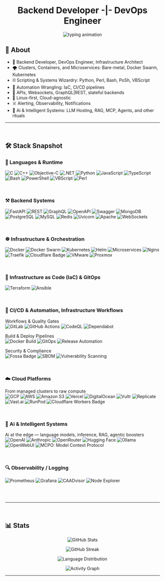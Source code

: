 <br>
<h1 align="center">
Backend Developer -|- DevOps Engineer
</h1>

<p align="center">
  <img src="https://readme-typing-svg.demolab.com?font=Fira+Code&weight=300&size=16&pause=1000&color=CCCCCC&background=00000000&center=true&vCenter=true&width=600&height=35&lines=%E2%96%88+automating+the+void;%E2%96%88+orchestrating+chaos&cursor=_&repeat=true" alt="typing animation" />
</p>

## 🧠 About

- 🧱 Backend Developer, DevOps Engineer, Infrastructure Architect
- 🌪️ Clusters, Containers, and Microservices: Bare-metal, Docker Swarm, Kubernetes
- ⛓️ Scripting & Systems Wizardry: Python, Perl, Bash, PoSh, VBScript
- 🔁 Automation Wrangling: IaC, CI/CD pipelines
- 🚧 APIs, Websockets, GraphQL|REST, stateful backends
- 🧬 Linux-first, Cloud-agnostic
- ☠️ Alerting, Observability, Notifications
- 🧠 Ai & Intelligent Systems: LLM Hosting, RAG, MCP, Agents, and other rituals

---

<br>

## 🛠️ Stack Snapshot

### 🧩 Languages & Runtime
![C](https://img.shields.io/badge/C-A8B9CC?style=for-the-badge&logo=c&logoColor=black)
![C++](https://img.shields.io/badge/C%2B%2B-00599C?style=for-the-badge&logo=c%2B%2B&logoColor=white)
![Objective-C](https://img.shields.io/badge/Objective--C-FFFFFF?style=for-the-badge&logo=apple&logoColor=black)
![.NET](https://img.shields.io/badge/.NET-512BD4?style=for-the-badge&logo=dotnet&logoColor=white)
![Python](https://img.shields.io/badge/Python-6BA539?style=for-the-badge&logo=python&logoColor=white)
![JavaScript](https://img.shields.io/badge/JavaScript-F7DF1E?style=for-the-badge&logo=javascript&logoColor=black)
![TypeScript](https://img.shields.io/badge/TypeScript-F7DF1E?style=for-the-badge&logo=typescript&logoColor=black)
![Bash](https://img.shields.io/badge/Bash-2F2F2F?style=for-the-badge&logo=gnubash&logoColor=white)
![PowerShell](https://img.shields.io/badge/PowerShell-3178C6?style=for-the-badge&logo=powershell&logoColor=white)
![VBScript](https://img.shields.io/badge/VBScript-6A5ACD?style=for-the-badge&logo=windows&logoColor=white)
![Perl](https://img.shields.io/badge/Perl-39457E?style=for-the-badge&logo=perl&logoColor=white)

<br>

### ⚒️ Backend Systems
![FastAPI](https://img.shields.io/badge/FastAPI-109989?style=for-the-badge&logo=fastapi&logoColor=white)
![REST](https://img.shields.io/badge/REST-FF6F00?style=for-the-badge&logo=postman&logoColor=white)
![GraphQL](https://img.shields.io/badge/-GraphQL-E10098?style=for-the-badge&logo=graphql&logoColor=white)
![OpenAPI](https://img.shields.io/badge/OpenAPI-6BB?style=for-the-badge&logo=openapiinitiative&logoColor=white)
![Swagger](https://img.shields.io/badge/Swagger-85EA2D?style=for-the-badge&logo=swagger&logoColor=black)
![MongoDB](https://img.shields.io/badge/MongoDB-47A248?style=for-the-badge&logo=mongodb&logoColor=white)
![PostgreSQL](https://img.shields.io/badge/PostgreSQL-336791?style=for-the-badge&logo=postgresql&logoColor=white)
![MySQL](https://img.shields.io/badge/MySQL-4479A1?style=for-the-badge&logo=mysql&logoColor=white)
![Redis](https://img.shields.io/badge/Redis-DC382D?style=for-the-badge&logo=redis&logoColor=white)
![Uvicorn](https://img.shields.io/badge/Uvicorn-806080?style=for-the-badge&logo=uvicorn&logoColor=white)
![Apache](https://img.shields.io/badge/Apache-D22128?style=for-the-badge&logo=apache&logoColor=white)
![WebSockets](https://img.shields.io/badge/WebSockets-010101?style=for-the-badge&logo=socketdotio&logoColor=white)


<br>

### ☸️ Infrastructure & Orchestration
![Docker](https://img.shields.io/badge/Docker-2496ED?style=for-the-badge&logo=docker&logoColor=white)
![Docker Swarm](https://img.shields.io/badge/Docker--Swarm-326CE5?style=for-the-badge&logo=docker&logoColor=white)
![Kubernetes](https://img.shields.io/badge/Kubernetes-326CE5?style=for-the-badge&logo=kubernetes&logoColor=white)
![Helm](https://img.shields.io/badge/Helm-0F1689?style=for-the-badge&logo=helm&logoColor=white)
![Microservices](https://img.shields.io/badge/Microservices-FF6F00?style=for-the-badge&logo=kubernetes&logoColor=white)
![Nginx](https://img.shields.io/badge/nginx-%23009639.svg?style=for-the-badge&logo=nginx&logoColor=white)
![Traefik](https://img.shields.io/badge/Traefik-24A1C1?style=for-the-badge&logo=traefik&logoColor=white)
![Cloudflare Badge](https://img.shields.io/badge/Cloudflare-F38020?logo=cloudflare&logoColor=fff&style=for-the-badge)
![VMware](https://img.shields.io/badge/VMware-607078?style=for-the-badge&logo=vmware&logoColor=white)
![Proxmox](https://img.shields.io/badge/proxmox-proxmox?style=for-the-badge&logo=proxmox&logoColor=%23E57000&labelColor=%232b2a33&color=%232b2a33)


<br>

### 🧬 Infrastructure as Code (IaC) & GitOps
![Terraform](https://img.shields.io/badge/Terraform-623CE4?style=for-the-badge&logo=terraform&logoColor=white)
![Ansible](https://img.shields.io/badge/Ansible-EE0000?style=for-the-badge&logo=ansible&logoColor=white)

<br>

### 🚀 CI/CD & Automation, Infrastructure Workflows

Workflows & Quality Gates <br>
![GitLab](https://img.shields.io/badge/gitlab-%23181717.svg?style=for-the-badge&logo=gitlab&logoColor=white)
![GitHub Actions](https://img.shields.io/badge/GitHub%20Actions-2088FF?style=for-the-badge&logo=githubactions&logoColor=white)
![CodeQL](https://img.shields.io/badge/CodeQL-000000?style=for-the-badge&logo=github&logoColor=white)
![Dependabot](https://img.shields.io/badge/Dependabot-025E8C?style=for-the-badge&logo=dependabot&logoColor=white)

Build & Deploy Pipelines <br>
![Docker Build](https://img.shields.io/badge/Docker%20Build-2496ED?style=for-the-badge&logo=docker&logoColor=white)
![GitOps](https://img.shields.io/badge/GitOps-FF6C37?style=for-the-badge&logo=git&logoColor=white)
![Release Automation](https://img.shields.io/badge/Release%20Automation-2088FF?style=for-the-badge&logo=github&logoColor=white)

Security & Compliance <br>
![Fossa Badge](https://img.shields.io/badge/Fossa-289E6D?logo=fossa&logoColor=fff&style=for-the-badge)
![SBOM](https://img.shields.io/badge/SBOM-FF6B35?style=for-the-badge&logo=npm&logoColor=white)
![Vulnerability Scanning](https://img.shields.io/badge/Vulnerability%20Scanning-FF0000?style=for-the-badge&logo=dependabot&logoColor=white)

<br>


### ☁️ Cloud Platforms
From managed clusters to raw compute <br>
![GCP](https://img.shields.io/badge/GCP-4285F4?style=for-the-badge&logo=googlecloud&logoColor=white)
<img src="https://camo.githubusercontent.com/11213f52bbb62d8e6b5ed077eb8e5646205b55485536e99f65742a02080a5970/68747470733a2f2f637573746f6d2d69636f6e2d6261646765732e64656d6f6c61622e636f6d2f62616467652f4157532d2532334646393930302e7376673f7374796c653d666f722d7468652d6261646765266c6f676f3d617773266c6f676f436f6c6f723d7768697465" alt="AWS" data-canonical-src="https://custom-icon-badges.demolab.com/badge/AWS-%23FF9900.svg?style=for-the-badge&amp;logo=aws&amp;logoColor=white" style="max-width: 100%;">
![Amazon S3](https://img.shields.io/badge/Amazon%20S3-569A31?style=for-the-badge&logo=amazons3&logoColor=white)
![Vercel](https://img.shields.io/badge/Vercel-000000?style=for-the-badge&logo=vercel&logoColor=white)
![DigitalOcean](https://img.shields.io/badge/DigitalOcean-0080FF?style=for-the-badge&logo=digitalocean&logoColor=white)
![Vultr](https://img.shields.io/badge/Vultr-007BFC?style=for-the-badge&logo=vultr&logoColor=white)
![Replicate](https://img.shields.io/badge/Replicate-101010?style=for-the-badge&logo=data:image/svg+xml;base64,PHN2ZyB2aWV3Qm94PSIwIDAgMjczIDEwMCIgeG1sbnM9Imh0dHA6Ly93d3cudzMub3JnLzIwMDAvc3ZnIj48cGF0aCBkPSJNMCAxMDB2LTIuMzhjMC00Ny40NSA1Ny40OCA5LjcxIDk1Ljg5LTE0LjAyQzEzNC40OSA1NC45NiAxMTEuNzYgMjcuMTIgMTE1LjgxIDBjMjUuMS0yLjMyIDUwLjIxIDQ2LjI3IDcwLjYyIDY2LjY4IDU3LjQ4LTQuMTQgODAuMjEgMjIuNCA4Ni4yMiAzMy4zMi01MC4yMSA4LjI6LTg1LjkgNDYuNC0xMDIuODggNzUuMzN6IiBmaWxsPSIjMDBmZjNjIi8+PC9zdmc+&logoColor=white)
![Vast.ai](https://img.shields.io/badge/Vast.ai-5A67D8?style=for-the-badge&logo=nvidia&logoColor=white)
![RunPod](https://img.shields.io/badge/RunPod.io-663399?style=for-the-badge&logo=docker&logoColor=white)
![Cloudflare Workers Badge](https://img.shields.io/badge/Cloudflare%20Workers-F38020?logo=cloudflareworkers&logoColor=fff&style=for-the-badge)

<br>

### 🧠 Ai & Intelligent Systems
Ai at the edge — language models, inference, RAG, agentic boosters <br>
![OpenAI](https://img.shields.io/badge/OpenAI-412991?style=for-the-badge&logo=openai&logoColor=white)
![Anthropic](https://img.shields.io/badge/Anthropic-000000?style=for-the-badge&logo=anthropic&logoColor=white)
![OpenRouter](https://img.shields.io/badge/OpenRouter-E6522C?style=for-the-badge&logo=openai&logoColor=white)
![Hugging Face](https://img.shields.io/badge/HuggingFace-FECC00?style=for-the-badge&logo=huggingface&logoColor=black)
![Ollama](https://img.shields.io/badge/Ollama-FFFFFF?style=for-the-badge&logo=ollama&logoColor=black)
![OpenWebUI](https://img.shields.io/badge/OpenWebUI-%232b2a33?style=for-the-badge&logo=data:image/svg+xml;base64,PHN2ZyBmaWxsPSIjZmZmIiB4bWxucz0iaHR0cDovL3d3dy53My5vcmcvMjAwMC9zdmciIHdpZHRoPSI0OC41IiBoZWlnaHQ9IjQ4LjUiIHZpZXdCb3g9IjAgMCA1Ni4wNiA1Ni4wNiI+PHBhdGggZD0iTTI4IDBBMjggMjggMCAxMDAgMjggNTYgMjggMCAwMDAgMjhaIi8+PHBhdGggZD0iTTMzLjM1IDI3LjE2bC01LjQ2LTMuMTYtNS40NiAzLjE2djYuMzJsNS40NiAzLjE2IDUuNDYtMy4xNnoiLz48L3N2Zz4=&logoColor=white)
![MCPO: Model Context Protocol](https://img.shields.io/badge/MCPO-000000?style=for-the-badge&logo=anthropic&logoColor=white)


<br>

### 🔍 Observability / Logging
![Prometheus](https://img.shields.io/badge/Prometheus-E6522C?style=for-the-badge&logo=prometheus&logoColor=white)
![Grafana](https://img.shields.io/badge/Grafana-F46800?style=for-the-badge&logo=grafana&logoColor=white)
![CAADvisor](https://img.shields.io/badge/CAADvisor-326CE5?style=for-the-badge&logo=kubernetes&logoColor=white)
![Node Explorer](https://img.shields.io/badge/Node%20Explorer-000000?style=for-the-badge&logo=prometheus&logoColor=white)

<br>

<br>

---
<br>

## 📊 Stats

<p align="center">
  <img src="https://github-readme-stats.vercel.app/api?username=JackieTreeh0rn&show_icons=true&theme=dark&hide_border=true&bg_color=0d1117&title_color=58a6ff&icon_color=58a6ff&text_color=c9d1d9&include_all_commits=true&count_private=true&show_owner=true&include_forked=true" alt="GitHub Stats"/>
</p>

<p align="center">
  <img src="https://github-readme-streak-stats.herokuapp.com?user=JackieTreeh0rn&theme=dark&hide_border=true&background=0d1117&stroke=58a6ff&ring=58a6ff&fire=ff6b35&currStreakLabel=58a6ff" alt="GitHub Streak"/>
</p>

<p align="center">
  <img src="https://github-readme-stats.vercel.app/api/top-langs/?username=JackieTreeh0rn&layout=donut-vertical&theme=dark&hide_border=true&bg_color=0d1117&title_color=58a6ff&text_color=c9d1d9&langs_count=12&size_weight=0.5&count_weight=0.5" alt="Language Distribution"/>
</p>

<p align="center">
  <img src="https://github-readme-activity-graph.vercel.app/graph?username=JackieTreeh0rn&theme=github-compact&bg_color=0d1117&color=58a6ff&line=ff6b35&point=58a6ff&area=true&hide_border=true" alt="Activity Graph"/>
</p>



---

